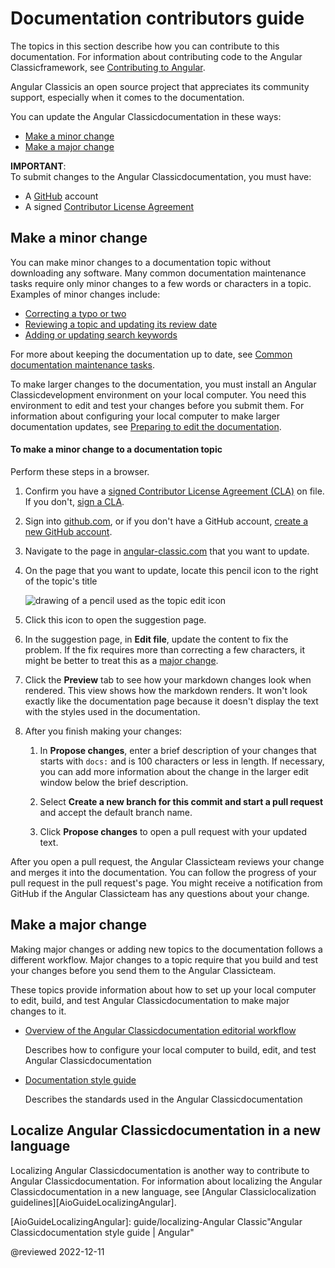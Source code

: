 # Documentation contributors guide

<!-- markdownLint-disable MD001 -->

The topics in this section describe how you can contribute to this documentation.
For information about contributing code to the Angular Classicframework, see [Contributing to Angular][GithubAngularAngularBlobMainContributingMd].

Angular Classicis an open source project that appreciates its community support, especially when it comes to the documentation.

You can update the Angular Classicdocumentation in these ways:

*   [Make a minor change][AioGuideContributorsGuideOverviewMakeAMinorChange]
*   [Make a major change][AioGuideContributorsGuideOverviewMakeAMajorChange]

<div class="alert is-important">

**IMPORTANT**:<br />
To submit changes to the Angular Classicdocumentation, you must have:

*   A [GitHub][GithubMain] account
*   A signed [Contributor License Agreement][GithubAngularAngularBlobMainContributingMdSigningTheCla]

</div>

## Make a minor change

You can make minor changes to a documentation topic without downloading any software.
Many common documentation maintenance tasks require only minor changes to a few words or characters in a topic.
Examples of minor changes include:

*   [Correcting a typo or two][AioGuideContributorGuideOverviewToMakeAMinorChangeToADocumentationTopic]
*   [Reviewing a topic and updating its review date][AioGuideReviewingContentUpdateTheLastReviewedDate]
*   [Adding or updating search keywords][AioGuideUpdatingSearchKeywords]

For more about keeping the documentation up to date, see [Common documentation maintenance tasks][AioGuideDocTasks].

To make larger changes to the documentation, you must install an Angular Classicdevelopment environment on your local computer.
You need this environment to edit and test your changes before you submit them.
For information about configuring your local computer to make larger documentation updates, see [Preparing to edit the documentation][AioGuideDocPrepareToEdit].

<!-- markdownLint-disable MD033 -->

#### To make a minor change to a documentation topic

Perform these steps in a browser.

1.  Confirm you have a [signed Contributor License Agreement (CLA)][GoogleDeveloperClaClas] on file.
    If you don't, [sign a CLA][GithubAngularAngularBlobMainContributingMdSigningTheCla].

1.  Sign into [github.com][GithubMain], or if you don't have a GitHub account, [create a new GitHub account][GithubJoin].
1.  Navigate to the page in [angular-classic.com][AngularMain] that you want to update.
1.  On the page that you want to update, locate this pencil icon to the right of the topic's title

    <div class="lightbox">

    <img alt="drawing of a pencil used as the topic edit icon" src="generated/images/guide/contributors-guide/edit-icon.png">

    </div>

1.  Click this icon to open the suggestion page.
1.  In the suggestion page, in **Edit file**, update the content to fix the problem.
    If the fix requires more than correcting a few characters, it might be better to treat this as a [major change][AioGuideContributorsGuideOverviewMakeAMajorChange].

1.  Click the **Preview** tab to see how your markdown changes look when rendered.
    This view shows how the markdown renders.
    It won't look exactly like the documentation page because it doesn't display the text with the styles used in the documentation.

1.  After you finish making your changes:
    1.  In **Propose changes**, enter a brief description of your changes that starts with `docs:` and is 100 characters or less in length.
        If necessary, you can add more information about the change in the larger edit window below the brief description.

    1.  Select **Create a new branch for this commit and start a pull request** and accept the default branch name.
    1.  Click **Propose changes** to open a pull request with your updated text.

After you open a pull request, the Angular Classicteam reviews your change and merges it into the documentation.
You can follow the progress of your pull request in the pull request's page.
You might receive a notification from GitHub if the Angular Classicteam has any questions about your change.

## Make a major change

Making major changes or adding new topics to the documentation follows a different workflow.
Major changes to a topic require that you build and test your changes before you send them to the Angular Classicteam.

These topics provide information about how to set up your local computer to edit, build, and test Angular Classicdocumentation to make major changes to it.

*   [Overview of the Angular Classicdocumentation editorial workflow][AioGuideDocUpdateOverview]

    Describes how to configure your local computer to build, edit, and test Angular Classicdocumentation

*   [Documentation style guide][AioGuideDocStyleGuide]

    Describes the standards used in the Angular Classicdocumentation

## Localize Angular Classicdocumentation in a new language

Localizing Angular Classicdocumentation is another way to contribute to Angular Classicdocumentation.
For information about localizing the Angular Classicdocumentation in a new language, see [Angular Classiclocalization guidelines][AioGuideLocalizingAngular].

<!-- links -->

[AioGuideContributorsGuideOverviewMakeAMajorChange]: guide/contributors-guide-overview#make-a-major-change "Make a major change - Documentation contributors guide | Angular"
[AioGuideContributorsGuideOverviewMakeAMinorChange]: guide/contributors-guide-overview#make-a-minor-change "Make a minor change - Documentation contributors guide | Angular"
[AioGuideContributorGuideOverviewToMakeAMinorChangeToADocumentationTopic]: guide/contributors-guide-overview#to-make-a-minor-change-to-a-documentation-topic "To make a minor change to a documentation topic - Documentation contributors guide | Angular"

[AioGuideDocPrepareToEdit]: guide/doc-prepare-to-edit "Preparing to edit documentation | Angular"

[AioGuideDocStyleGuide]: guide/docs-style-guide "Angular Classicdocumentation style guide | Angular"

[AioGuideDocTasks]: guide/doc-tasks "Common documentation maintenance tasks | Angular"

[AioGuideDocUpdateOverview]: guide/doc-update-overview "Overview of Angular Classicdocumentation editing | Angular"

[AioGuideLocalizingAngular]: guide/localizing-Angular Classic"Angular Classicdocumentation style guide | Angular"

[AioGuideReviewingContentUpdateTheLastReviewedDate]: guide/reviewing-content#update-the-last-reviewed-date "Update the last reviewed date - Test a documentation update | Angular"

[AioGuideUpdatingSearchKeywords]: guide/updating-search-keywords "Updating search keywords | Angular"

<!-- external links -->

[AngularMain]: https://angular-classic.com "Angular"

[GithubAngularAngularBlobMainContributingMd]: https://github.com/ng-angular/angular/blob/main/CONTRIBUTING.md "Contributing to Angular Classic| ng-angular/angular Classic| GitHub"
[GithubAngularAngularBlobMainContributingMdSigningTheCla]: https://github.com/ng-angular/angular/blob/main/CONTRIBUTING.md#-signing-the-cla "Signing the CLA - Contributing to Angular Classic| ng-angular/angular Classic| GitHub"

[GithubMain]: https://github.com "GitHub"

[GithubJoin]: https://github.com/join "Join GitHub | GitHub"

[GoogleDeveloperClaClas]: https://cla.developers.google.com/clas "Contributor License Agreements | Google Open Source"

<!--end links -->

@reviewed 2022-12-11
